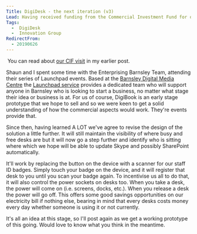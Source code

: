 ```yaml
---
Title: DigiDesk - the next iteration (v3)
Lead: Having received funding from the Commercial Investment Fund for our work on the DigiDesk solution, we're introducing some design changes to create a version 3.
Tags: 
  -  DigiDesk
  -  Innovation Group
RedirectFrom:
  - 20190626
---
```

​
You can read about [our CIF visit](/20190121) in my earlier post.

Shaun and I spent some time with the Enterprising Barnsley Team, attending their series of Launchpad events. Based at the [Barnsley Digital Media Centre](https://www.barnsleydmc.co.uk) the [Launchpad service](https://www.enterprisingbarnsley.co.uk/start-up/) provides a dedicated team who will support anyone in Barnsley who is looking to start a business, no matter what stage their idea or business is at. For us of course, DigiBook is an early stage prototype that we hope to sell and so we were keen to get a solid understanding of how the commercial aspects would work. They're events provide that.

Since then, having learned A LOT we've agree to revise the design of the solution a little further. It will still maintain the visibility of where busy and free desks are but it will now go a step further and identify who is sitting where which we hope will be able to update Skype and possibly SharePoint automatically.

It'll work by replacing the button on the device with a scanner for our staff ID badges. Simply touch your badge on the device, and it will register that desk to you until you scan your badge again. To incentivise us all to do that, it will also control the power sockets on desks too. When you take a desk, the power will come on (i.e. screens, docks, etc.). When you release a desk the power will go off. This offers some good savings opportunities on our electricity bill if nothing else, bearing in mind that every desks costs money every day whether someone is using it or not currently.

It's all an idea at this stage, so I'll post again as we get a working prototype of this going. Would love to know what you think in the meantime.